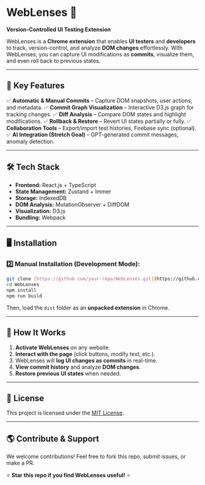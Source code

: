 # **WebLenses** 🚀

**Version-Controlled UI Testing Extension**


WebLenses is a **Chrome extension** that enables **UI testers** and **developers** to track, version-control, and analyze **DOM changes** effortlessly. With WebLenses, you can capture UI modifications as **commits**, visualize them, and even roll back to previous states.

---

## 🌟 **Key Features**

✅ **Automatic & Manual Commits** – Capture DOM snapshots, user actions, and metadata.
✅ **Commit Graph Visualization** – Interactive D3.js graph for tracking changes.
✅ **Diff Analysis** – Compare DOM states and highlight modifications.
✅ **Rollback & Restore** – Revert UI states partially or fully.
✅ **Collaboration Tools** – Export/import test histories, Firebase sync (optional).
✅ **AI Integration (Stretch Goal)** – GPT-generated commit messages, anomaly detection.

---


## 🛠️ **Tech Stack**

- **Frontend:** React.js + TypeScript
- **State Management:** Zustand + Immer
- **Storage:** IndexedDB
- **DOM Analysis:** MutationObserver + DiffDOM
- **Visualization:** D3.js
- **Bundling:** Webpack
---

## 🖥️ **Installation**


### **2️⃣ Manual Installation (Development Mode):**
```bash
git clone [https://github.com/your-repo/WebLenses.git](https://github.com/Mohfazam/WebLenses.git)
cd WebLenses
npm install
npm run build
```
Then, load the `dist` folder as an **unpacked extension** in Chrome.

---

## 🚀 **How It Works**

1. **Activate WebLenses** on any website.
2. **Interact with the page** (click buttons, modify text, etc.).
3. WebLenses will **log UI changes as commits** in real-time.
4. **View commit history** and analyze **DOM changes**.
5. **Restore previous UI states** when needed.

---


## 📜 **License**

This project is licensed under the [MIT License](LICENSE).

---

## 🌎 **Contribute & Support**

We welcome contributions! Feel free to fork this repo, submit issues, or make a PR. 

⭐ **Star this repo if you find WebLenses useful!** ⭐
